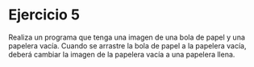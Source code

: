 # Ejercicio 5

Realiza un programa que tenga una imagen de una bola de papel y una papelera vacía. Cuando se arrastre la bola de papel a la papelera vacía, deberá cambiar la imagen de la papelera vacía a una papelera llena.
